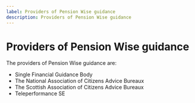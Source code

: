 ```yaml
---
label: Providers of Pension Wise guidance
description: Providers of Pension Wise guidance
---
```


# Providers of Pension Wise guidance

The providers of Pension Wise guidance are:

* Single Financial Guidance Body
* The National Association of Citizens Advice Bureaux
* The Scottish Association of Citizens Advice Bureaux
* Teleperformance SE
